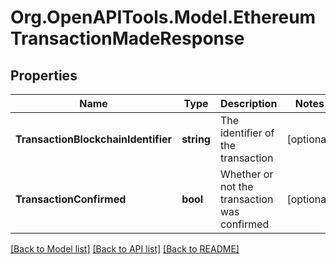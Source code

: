 
# Org.OpenAPITools.Model.EthereumTransactionMadeResponse

## Properties

Name | Type | Description | Notes
------------ | ------------- | ------------- | -------------
**TransactionBlockchainIdentifier** | **string** | The identifier of the transaction | [optional] 
**TransactionConfirmed** | **bool** | Whether or not the transaction was confirmed | [optional] 

[[Back to Model list]](../README.md#documentation-for-models)
[[Back to API list]](../README.md#documentation-for-api-endpoints)
[[Back to README]](../README.md)

